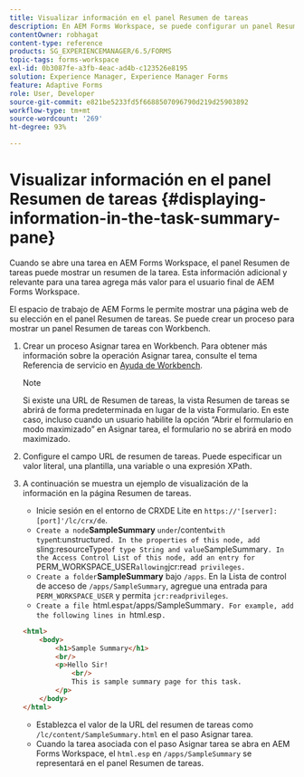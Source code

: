 ```yaml
---
title: Visualizar información en el panel Resumen de tareas
description: En AEM Forms Workspace, se puede configurar un panel Resumen de tareas para resumir la tarea o mostrar cualquier otra página web.
contentOwner: robhagat
content-type: reference
products: SG_EXPERIENCEMANAGER/6.5/FORMS
topic-tags: forms-workspace
exl-id: 0b3087fe-a3fb-4eac-ad4b-c123526e8195
solution: Experience Manager, Experience Manager Forms
feature: Adaptive Forms
role: User, Developer
source-git-commit: e821be5233fd5f6688507096790d219d25903892
workflow-type: tm+mt
source-wordcount: '269'
ht-degree: 93%

---
```


# Visualizar información en el panel Resumen de tareas {#displaying-information-in-the-task-summary-pane}

Cuando se abre una tarea en AEM Forms Workspace, el panel Resumen de tareas puede mostrar un resumen de la tarea. Esta información adicional y relevante para una tarea agrega más valor para el usuario final de AEM Forms Workspace.

El espacio de trabajo de AEM Forms le permite mostrar una página web de su elección en el panel Resumen de tareas. Se puede crear un proceso para mostrar un panel Resumen de tareas con Workbench.

1. Crear un proceso Asignar tarea en Workbench. Para obtener más información sobre la operación Asignar tarea, consulte el tema Referencia de servicio en [Ayuda de Workbench](https://help.adobe.com/en_US/AEMForms/6.1/WorkbenchHelp/).

   >[!NOTE]
   >
   >Si existe una URL de Resumen de tareas, la vista Resumen de tareas se abrirá de forma predeterminada en lugar de la vista Formulario. En este caso, incluso cuando un usuario habilite la opción “Abrir el formulario en modo maximizado” en Asignar tarea, el formulario no se abrirá en modo maximizado.

1. Configure el campo URL de resumen de tareas. Puede especificar un valor literal, una plantilla, una variable o una expresión XPath.
1. A continuación se muestra un ejemplo de visualización de la información en la página Resumen de tareas.

   * Inicie sesión en el entorno de CRXDE Lite en `https://'[server]:[port]'/lc/crx/de`.
   * `Create a node`**SampleSummary** ` under `/content` with type `nt:unstructured`. In the properties of this node, add `sling:resourceType` of type String and value `SampleSummary`. In the Access Control List of this node, add an entry for `PERM_WORKSPACE_USER` allowing `jcr:read` privileges.`
   * `Create a folder`**SampleSummary** bajo `/apps`. En la Lista de control de acceso de `/apps/SampleSummary`, agregue una entrada para `PERM_WORKSPACE_USER` y permita `jcr:readprivileges`.
   * `Create a file `html.esp` at `/apps/SampleSummary`. For example, add the following lines in `html.esp`.`

   ```html
   <html>
       <body>
           <h1>Sample Summary</h1>
           <br/>
           <p>Hello Sir!
               <br/>
               This is sample summary page for this task.
           </p>
       </body>
   </html>
   ```

   * Establezca el valor de la URL del resumen de tareas como `/lc/content/SampleSummary.html` en el paso Asignar tarea.
   * Cuando la tarea asociada con el paso Asignar tarea se abra en AEM Forms Workspace, el `html.esp` en `/apps/SampleSummary` se representará en el panel Resumen de tareas.
